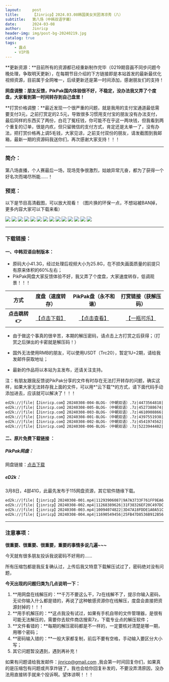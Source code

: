 ```yaml
---
layout:     post
title:      【Jinricp】2024.03.08韩国美女天团清凉秀（八）
subtitle:   第八场（中韩双语字幕）
date:       2024-03-08
author:     Jinricp
header-img: img/post-bg-20240219.jpg
catalog: true
tags:
    - 露点
    - VIP场
---
```


**更新资源：**目前所有的资源都已经重新制作完毕（0219期音画不同步问题今晚处理，争取明天更新），在每期节目介绍的下方链接即是本站首发的最新最优化视频资源，目前属于全网唯一，后续更新还是第一时间添加，感谢朋友们的支持！

**网盘调整：朋友反馈，PikPak国内体验很不好，不稳定，没办法我又弄了个度盘，大家看到第一时间转存到自己盘里！**

**打赏价格调整：**最近发现一个很严重的问题，就是我用的支付宝通道最低需要支付3元，之前打赏定的2.5元，导致很多习惯用支付宝的朋友没有办法支付，最后同样的东西买了两份，白花了冤枉钱，你可能不在乎这一两块钱，但我看到两个重复的订单，很是内疚，但只留微信的支付方式，肯定还是太单一了，没有办法，把打赏价格再上调5毛钱，大家见谅，之前支付双份的朋友，请发截图到我邮箱，最新一期的资源码我送你们，再次感谢大家支持！！！

---

### 简介：

第八场直播，个人赛最后一场，现场竞争很激烈，姑娘异常亢奋，都为了获得一个好名次而竭尽所能……！

### 预览：

以下是节目高清截图，可以放大观看！（图片换的环保一点，不想站被BAN掉，更多内容大家可以下载来看）

![](https://www.imgccc.com/2024/03/15/e6bcbb18f0e0e.jpg)
![](https://www.imgccc.com/2024/03/15/82f4198c42af0.jpg)
![](https://www.imgccc.com/2024/03/15/bf20a95854ad6.jpg)
![](https://www.imgccc.com/2024/03/15/dd270aa6c98c5.jpg)
![](https://www.imgccc.com/2024/03/15/df063a03b4e0e.jpg)
![](https://www.imgccc.com/2024/03/15/d2debe30d189e.jpg)
![](https://www.imgccc.com/2024/03/15/cc76927ccbbcf.gif)
![](https://www.imgccc.com/2024/03/15/18885da375ec7.gif)
![](https://www.imgccc.com/2024/03/15/115e60ad42464.gif)
![](https://www.imgccc.com/2024/03/15/b48fac24f40b7.gif)
![](https://www.imgccc.com/2024/03/15/158f753e71fa8.gif)
![](https://www.imgccc.com/2024/03/15/26e1d86c12b54.gif)
![](https://www.imgccc.com/2024/03/15/5f5e37cd76e28.gif)
![](https://www.imgccc.com/2024/03/15/02a1bec1081a2.gif)


-----

### 下载链接：

#### 一、中韩双语自制版本：

+ 原码大小41.3G，经过处理后视频大小为25.8G，在不损失画面质量的前提只有原来体积的60%左右；
+ PikPak网盘大家反馈体验不好，我又弄了个度盘，大家速度转存，低调观景！！！

|     方式      |                       度盘（速度转存）                       |                     PikPak盘（永不和谐）                     |                  打赏链接（获解压码）                   |
| :-----------: | :----------------------------------------------------------: | :----------------------------------------------------------: | :-----------------------------------------------------: |
| **点击跳转👉** | [【点击下载】](https://pan.baidu.com/s/1QO077T0LrgcGiOzEgq1xqA?pwd=8888) | [【点击查看】](https://mypikpak.com/s/VNtELrdFmJeasJZdTptjcsgSo1) | [【一瓶可乐】](https://nk.mileifk.com/details/A222DD20) |


+ 由于做这个事真的很辛苦，本期的解压密码，请点击上方打赏之后获得；（打赏之后弹出的卡密就是解压码！）

+ 国外无法使用RMB的朋友，可以使用USDT（Trc20），暂定1U=2期，请给我发邮件获取地址；

+ 最新的作品将以本站为主发布，还请关注支持。

注：有朋友跟我反馈说PikPak分享的文件有时存在无法打开转存的问题，确实这样，如果大家无法转存我上面的文件，可以用*“云下载”*的方式，请下面代码手动添加进去，应该就可以解决了！！！

  ```txt
ed2k://|file|【Jinricp.com】20240308-004-BLOG-（中朝双语）.7z|4473564818|C10D4B4A3B98B61893253A824FCFAB72|/
ed2k://|file|【Jinricp.com】20240308-005-BLOG-（中朝双语）.7z|4527388674|B4707B236F0C65C25AC606AD13EBACB2|/
ed2k://|file|【Jinricp.com】20240308-003-BLOG-（中朝双语）.7z|4610908866|92F393DFB87D57EBB8F7E9866278C777|/
ed2k://|file|【Jinricp.com】20240308-001-BLOG-（中朝双语）.7z|4397551938|A466C96F90296D6BF58CDC24CB236CA2|/
ed2k://|file|【Jinricp.com】20240308-002-BLOG-（中朝双语）.7z|4541974562|2AFC5E539F8B2600E8D7EA2D0B7C6A2B|/
ed2k://|file|【Jinricp.com】20240308-006-BLOG-（中朝双语）.7z|5223944482|5E6109A4F98FCF9DE17B0ECB26D5061A|/
  ```



#### 二、原片免费下载链接 ：

##### PikPak网盘：

网盘链接：[点击下载](https://mypikpak.com/s/VNspxOmZ83G3KvuwZQn8Qe5So1)

##### eD2k：

3月8日，4部41G，此最先发布于115网盘资源，其它软件随缘下载。

```txt
ed2k://|file|【jinricp】20240308-001.mp4|11293906087|9A7A3733F761FF9EA6716993146CBD74|/  
ed2k://|file|【jinricp】20240308-002.mp4|11268389626|31F38326EF20C497DC470D1798EDF7F1|/  
ed2k://|file|【jinricp】20240308-003.mp4|10094074822|3D47A18FDDE1A0A51C8A92A047C5B85E|/  
ed2k://|file|【jinricp】20240308-004.mp4|11690549456|25FB47D8536B912B56B6AB809593CFB3|/  
```

------

### 注意事项：

**很重要、很重要、很重要，重要的事情多说几遍~~~**

今天就有很多朋友投诉我说密码不好用的……

所有压缩包都是我反复确认过，上传后我又特意下载解压试过了，密码绝对没有问题，

**今天出现的问题归类为几点说明一下：**

1. **用网盘在线解压的：**千万不要这么干，7z在线解不了，提示你输入密码，无论你输入什么都是错的，再说了这种敏感资源你在线解压，度盘会直接把资源封掉的！！！
2. **用手机解压的：**这点我没有试过，如果有手机自带的文件管理器，是很有可能无法解压的，需要你去软件商店搜索7z，下载专业点的解压软件；
3. **文件看错的：**每期的解压密码都是不一样的，一定要核对清楚是哪一期，用哪个密码；
4. **密码输入错的：**一般大家都复制，前后不要有空格，手动输入要区分大小写；
5. 其它问题暂没遇到，遇到再补充！

如果有问题请给我发邮件：jinricp@gmail.com ,我会第一时间回复你们，如果真的是压缩包有问题或共享炸链了，我也会给你回复补发的，不要没弄清原因，没办法用直接转手就来个投诉啊。望体谅啊！！！
